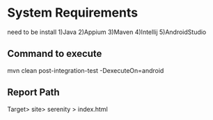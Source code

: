# System Requirements
need to be install
1)Java
2)Appium
3)Maven
4)Intellij
5)AndroidStudio


## Command to execute

mvn clean post-integration-test -DexecuteOn=android


## Report Path

Target> site> serenity > index.html
